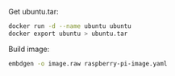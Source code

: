 Get ubuntu.tar:
```bash
docker run -d --name ubuntu ubuntu
docker export ubuntu > ubuntu.tar
```

Build image:
```bash
embdgen -o image.raw raspberry-pi-image.yaml
```
